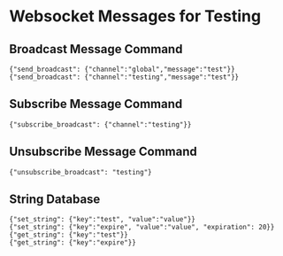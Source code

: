# Websocket Messages for Testing

## Broadcast Message Command

```
{"send_broadcast": {"channel":"global","message":"test"}}
{"send_broadcast": {"channel":"testing","message":"test"}}
```

## Subscribe Message Command

```
{"subscribe_broadcast": {"channel":"testing"}}
```

## Unsubscribe Message Command

```
{"unsubscribe_broadcast": "testing"}
```

## String Database

```
{"set_string": {"key":"test", "value":"value"}}
{"set_string": {"key":"expire", "value":"value", "expiration": 20}}
{"get_string": {"key":"test"}}
{"get_string": {"key":"expire"}}
```
